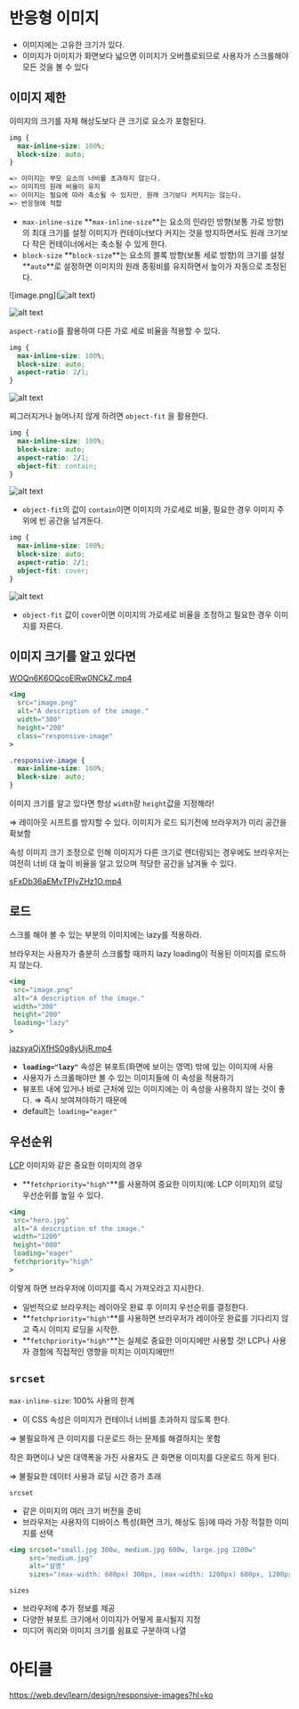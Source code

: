 # 반응형 이미지

- 이미지에는 고유한 크기가 있다.
- 이미지가 이미지가 화면보다 넓으면 이미지가 오버플로되므로 사용자가 스크롤해야 모든 것을 볼 수 있다

## 이미지 제한

이미지의 크기를 자체 해상도보다 큰 크기로 요소가 포함된다.

```css
img {
  max-inline-size: 100%;
  block-size: auto;
}

=> 이미지는 부모 요소의 너비를 초과하지 않는다.
=> 이미지의 원래 비율이 유지
=> 이미지는 필요에 따라 축소될 수 있지만, 원래 크기보다 커지지는 않는다.
=> 반응형에 적합
```

- `max-inline-size`
  **`max-inline-size`**는 요소의 인라인 방향(보통 가로 방향)의 최대 크기를 설정
  이미지가 컨테이너보다 커지는 것을 방지하면서도 원래 크기보다 작은 컨테이너에서는 축소될 수 있게 한다.
- `block-size`
  **`block-size`**는 요소의 블록 방향(보통 세로 방향)의 크기를 설정
  **`auto`**로 설정하면 이미지의 원래 종횡비를 유지하면서 높이가 자동으로 조정된다.

![image.png](![alt text](image.png))

![alt text](image-1.png)

`aspect-ratio`를 활용하여 다른 가로 세로 비율을 적용할 수 있다.

```css
img {
  max-inline-size: 100%;
  block-size: auto;
  aspect-ratio: 2/1;
}
```

![alt text](image-2.png)

찌그러지거나 늘어나지 않게 하려면 `object-fit` 을 활용한다.

```css
img {
  max-inline-size: 100%;
  block-size: auto;
  aspect-ratio: 2/1;
  object-fit: contain;
}
```

![alt text](image-3.png)

- `object-fit`의 값이 `contain`이면 이미지의 가로세로 비율, 필요한 경우 이미지 주위에 빈 공간을 남겨둔다.

```css
img {
  max-inline-size: 100%;
  block-size: auto;
  aspect-ratio: 2/1;
  object-fit: cover;
}
```

![alt text](image-4.png)

- `object-fit` 값이 `cover`이면 이미지의 가로세로 비율을 조정하고 필요한 경우 이미지를 자른다.

## 이미지 크기를 알고 있다면

[WOQn6K6OQcoElRw0NCkZ.mp4](https://prod-files-secure.s3.us-west-2.amazonaws.com/0506af35-6b8b-4c06-9c1c-7fe328d8aee6/21a2ed15-1b5f-41d7-98f7-0afc3b75aa04/WOQn6K6OQcoElRw0NCkZ.mp4)

```jsx
<img
  src="image.png"
  alt="A description of the image."
  width="300"
  height="200"
  class="responsive-image"
>
```

```css
.responsive-image {
  max-inline-size: 100%;
  block-size: auto;
}
```

이미지 크기를 알고 있다면 항상 `width`랑 `height`값을 지정해라!

⇒ 레이아웃 시프트를 방지할 수 있다. 이미지가 로드 되기전에 브라우저가 미리 공간을 확보함

속성 이미지 크기 조정으로 인해 이미지가 다른 크기로 렌더링되는 경우에도 브라우저는 여전히 너비 대 높이 비율을 알고 있으며 적당한 공간을 남겨둘 수 있다.

[sFxDb36aEMvTPIyZHz1O.mp4](https://prod-files-secure.s3.us-west-2.amazonaws.com/0506af35-6b8b-4c06-9c1c-7fe328d8aee6/bf466a25-badd-4ba8-987d-f97df82fc463/sFxDb36aEMvTPIyZHz1O.mp4)

## 로드

스크롤 해야 볼 수 있는 부분의 이미지에는 lazy를 적용하라.

브라우저는 사용자가 충분히 스크롤할 때까지 lazy loading이 적용된 이미지를 로드하지 않는다.

```jsx
<img
 src="image.png"
 alt="A description of the image."
 width="300"
 height="200"
 loading="lazy"
>
```

[jazsyaOjXfHS0g8yUijR.mp4](https://prod-files-secure.s3.us-west-2.amazonaws.com/0506af35-6b8b-4c06-9c1c-7fe328d8aee6/f24bf383-ed93-4b70-97dc-04f3881387b7/jazsyaOjXfHS0g8yUijR.mp4)

- **`loading="lazy"`** 속성은 뷰포트(화면에 보이는 영역) 밖에 있는 이미지에 사용
- 사용자가 스크롤해야만 볼 수 있는 이미지들에 이 속성을 적용하기
- 뷰포트 내에 있거나 바로 근처에 있는 이미지에는 이 속성을 사용하지 않는 것이 좋다. ⇒ 즉시 보여져야하기 때문에
- default는 `loading="eager"`

## 우선순위

[LCP](https://web.dev/articles/lcp?hl=ko) 이미지와 같은 중요한 이미지의 경우

- **`fetchpriority="high"`**를 사용하여 중요한 이미지(예: LCP 이미지)의 로딩 우선순위를 높일 수 있다.

```jsx
<img
 src="hero.jpg"
 alt="A description of the image."
 width="1200"
 height="800"
 loading="eager"
 fetchpriority="high"
>
```

이렇게 하면 브라우저에 이미지를 즉시 가져오라고 지시한다.

- 일반적으로 브라우저는 레이아웃 완료 후 이미지 우선순위를 결정한다.
- **`fetchpriority="high"`**를 사용하면 브라우저가 레이아웃 완료를 기다리지 않고 즉시 이미지 로딩을 시작한.
- **`fetchpriority="high"`**는 실제로 중요한 이미지에만 사용할 것! LCP나 사용자 경험에 직접적인 영향을 미치는 이미지에만!!

## **`srcset`**

`max-inline-size`: 100% 사용의 한계

- 이 CSS 속성은 이미지가 컨테이너 너비를 초과하지 않도록 한다.

⇒ 불필요하게 큰 이미지를 다운로드 하는 문제를 해결하지는 못함

작은 화면이나 낮은 대역폭을 가진 사용자도 큰 화면용 이미지를 다운로드 하게 된다.

⇒ 불필요한 데이터 사용과 로딩 시간 증가 초래

`srcset`

- 같은 이미지의 여러 크기 버전을 준비
- 브라우저는 사용자의 디바이스 특성(화면 크기, 해상도 등)에 따라 가장 적절한 이미지를 선택

```jsx
<img srcset="small.jpg 300w, medium.jpg 600w, large.jpg 1200w"
     src="medium.jpg"
     alt="설명"
     sizes="(max-width: 600px) 300px, (max-width: 1200px) 600px, 1200px">
```

`sizes`

- 브라우저에 추가 정보를 제공
- 다양한 뷰포트 크기에서 이미지가 어떻게 표시될지 지정
- 미디어 쿼리와 이미지 크기를 쉼표로 구분하여 나열

# 아티클

https://web.dev/learn/design/responsive-images?hl=ko
